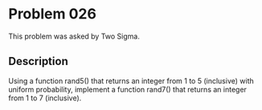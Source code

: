 # Problem 026
This problem was asked by Two Sigma.

## Description
Using a function rand5() that returns an integer from 1 to 5 (inclusive) with uniform probability, implement a function rand7() that returns an integer from 1 to 7 (inclusive).
